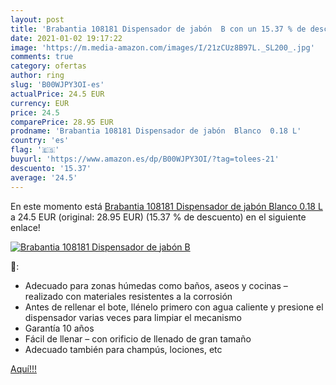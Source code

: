 ```yaml
---
layout: post
title: 'Brabantia 108181 Dispensador de jabón  B con un 15.37 % de descuento'
date: 2021-01-02 19:17:22
image: 'https://m.media-amazon.com/images/I/21zCUz8B97L._SL200_.jpg'
comments: true
category: ofertas
author: ring
slug: 'B00WJPY3OI-es'
actualPrice: 24.5 EUR
currency: EUR
price: 24.5
comparePrice: 28.95 EUR
prodname: 'Brabantia 108181 Dispensador de jabón  Blanco  0.18 L'
country: 'es'
flag: '🇪🇸'
buyurl: 'https://www.amazon.es/dp/B00WJPY3OI/?tag=tolees-21'
descuento: '15.37'
average: '24.5'
---
```


En este momento está [Brabantia 108181 Dispensador de jabón  Blanco  0.18 L](https://www.amazon.es/dp/B00WJPY3OI/?tag=tolees-21) a 24.5 EUR (original: 28.95 EUR) (15.37 %  de descuento) en el siguiente enlace!

[![Brabantia 108181 Dispensador de jabón  B](https://m.media-amazon.com/images/I/21zCUz8B97L._SL200_.jpg)](https://www.amazon.es/dp/B00WJPY3OI/?tag=tolees-21)

🔎:

- Adecuado para zonas húmedas como baños, aseos y cocinas – realizado con materiales resistentes a la corrosión
- Antes de rellenar el bote, llénelo primero con agua caliente y presione el dispensador varias veces para limpiar el mecanismo
- Garantía 10 años
- Fácil de llenar – con orificio de llenado de gran tamaño
- Adecuado también para champús, lociones, etc

[Aquí!!!](https://www.amazon.es/dp/B00WJPY3OI/?tag=tolees-21)
